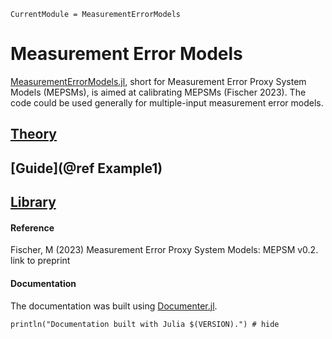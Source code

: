 ```@meta
CurrentModule = MeasurementErrorModels
```

# Measurement Error Models

[MeasurementErrorModels.jl](https://github.com/Mattriks/MeasurementErrorModels.jl), short for Measurement Error Proxy System Models (MEPSMs), is aimed at calibrating MEPSMs (Fischer 2023). The code could be used generally for multiple-input measurement error models.


## [Theory](@ref) 



## [Guide](@ref Example1)



## [Library](@ref)


#### Reference

Fischer, M (2023) Measurement Error Proxy System Models: MEPSM v0.2. link to preprint


#### Documentation

The documentation was built using [Documenter.jl](https://github.com/JuliaDocs).

```@example
println("Documentation built with Julia $(VERSION).") # hide
```


